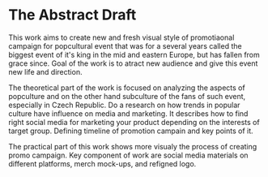 # The Abstract Draft

This work aims to create new and fresh visual style of promotiaonal campaign for popcultural event that was for a several years called the biggest event of it's king in the mid and eastern Europe, but has fallen from grace since. Goal of the work is to atract new audience and give this event new life and direction.

The theoretical part of the work is focused on analyzing the aspects of popculture and on the other hand subculture of the fans of such event, especially in Czech Republic. Do a research on how trends in popular culture have influence on media and marketing. It describes how to find right social media for marketing your product depending on the interests of target group. Defining timeline of promotion campain and key points of it. 

The practical part of this work shows more visualy the process of creating promo campaign. Key component of work are social media materials on different platforms, merch mock-ups, and refigned logo.
